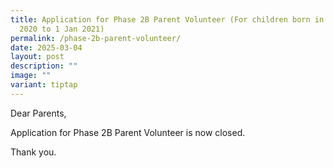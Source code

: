 ```yaml
---
title: Application for Phase 2B Parent Volunteer (For children born in 2 Jan
  2020 to 1 Jan 2021)
permalink: /phase-2b-parent-volunteer/
date: 2025-03-04
layout: post
description: ""
image: ""
variant: tiptap
---
```

<p>Dear Parents,</p>
<p></p>
<p>Application for Phase 2B Parent Volunteer is now closed.</p>
<p>Thank you.</p>
<p></p>
<p></p>